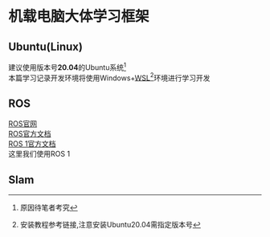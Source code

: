 # 机载电脑大体学习框架
## Ubuntu(Linux)
建议使用版本号**20.04**的Ubuntu系统[^1]  
本篇学习记录开发环境将使用Windows+[WSL](https://learn.microsoft.com/zh-cn/windows/wsl/install)[^2]环境进行学习开发  
## ROS
[ROS官网](https://www.ros.org/)  
[ROS官方文档](https://docs.ros.org/)  
[ROS 1官方文档](https://wiki.ros.org/noetic)  
这里我们使用ROS 1  
## Slam


[^1]:原因待笔者考究
[^2]:安装教程参考链接,注意安装Ubuntu20.04需指定版本号
